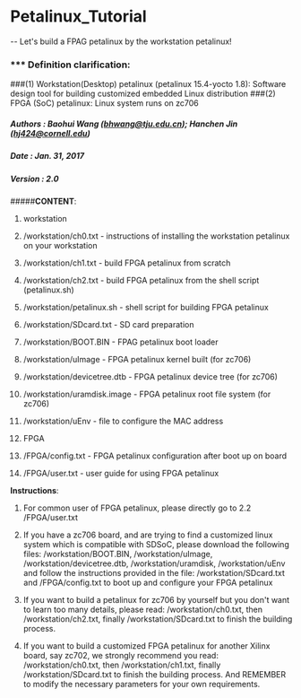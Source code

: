 # Petalinux_Tutorial
-- Let's build a FPAG petalinux by the workstation petalinux!
### *** Definition clarification:
###(1) Workstation(Desktop) petalinux (petalinux 15.4-yocto 1.8): Software design tool for building customized embedded Linux distribution
###(2) FPGA (SoC) petalinux: Linux system runs on zc706

##### Authors : Baohui Wang (bhwang@tju.edu.cn); Hanchen Jin (hj424@cornell.edu)
##### Date    : Jan. 31, 2017
##### Version : 2.0
#####**CONTENT**:
1. workstation
  1.  /workstation/ch0.txt - instructions of installing the workstation petalinux on your workstation
  2.  /workstation/ch1.txt - build FPGA petalinux from scratch 
  3.  /workstation/ch2.txt - build FPGA petalinux from the shell script (petalinux.sh)
  4.  /workstation/petalinux.sh - shell script for building FPGA petalinux
  5.  /workstation/SDcard.txt - SD card preparation 
  6.  /workstation/BOOT.BIN - FPAG petalinux boot loader
  7.  /workstation/uImage - FPGA petalinux kernel built (for zc706)
  8.  /workstation/devicetree.dtb - FPGA petalinux device tree (for zc706)
  9.  /workstation/uramdisk.image - FPGA petalinux root file system (for zc706)
  10. /workstation/uEnv - file to configure the MAC address

2. FPGA
  1. /FPGA/config.txt - FPGA petalinux configuration after boot up on board
  2. /FPGA/user.txt - user guide for using FPGA petalinux

******Instructions******:

1. For common user of FPGA petalinux, please directly go to 2.2 /FPGA/user.txt

2. If you have a zc706 board, and are trying to find a customized linux system which is compatible with SDSoC, please download the following files: /workstation/BOOT.BIN, /workstation/uImage, /workstation/devicetree.dtb, /workstation/uramdisk, /workstation/uEnv and follow the instructions provided in the file: /workstation/SDcard.txt and /FPGA/config.txt to boot up and configure your FPGA petalinux

3. If you want to build a petalinux for zc706 by yourself but you don't want to learn too many details, please read: /workstation/ch0.txt, then /workstation/ch2.txt, finally /workstation/SDcard.txt to finish the building process.

4. If you want to build a customized FPGA petalinux for another Xilinx board, say zc702, we strongly recommend you read: /workstation/ch0.txt, then /workstation/ch1.txt, finally /workstation/SDcard.txt to finish the building process. And REMEMBER to modify the necessary parameters for your own requirements.
